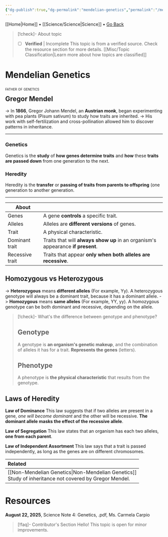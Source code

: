 ```yaml
---
{"dg-publish":true,"dg-permalink":"mendelian-genetics","permalink":"/mendelian-genetics/"}
---
```



[[Home\|Home]] • [[Science/Science\|Science]] • <a href="javascript:history.back()">Go Back</a>

>[!check]- About topic
>- [ ] **Verified** | Incomplete
>This topic is from a verified source. Check the resource section for more details.
>[[Misc/Topic Classification\|Learn more about how topics are classified]]
# Mendelian Genetics

<div style="font-variant: small-caps; margin-bottom: -18px;">father of genetics</div>

## Gregor Mendel
-> In **1866**, Gregor Johann Mendel, an **Austrian monk**, began experimenting with pea plants (Pisum sativum) to study how traits are inherited.
-> His work with self-fertilization and cross-pollination allowed him to discover patterns in inheritance.

***

### Genetics
Genetics is the **study** of **how genes determine traits** and **how** these **traits are passed down** from one generation to the next.

### Heredity 
Heredity is the **transfer** or **passing of traits from parents to offspring** (one generation to another generation.

***

| About           |                                                                                 |
| --------------- | ------------------------------------------------------------------------------- |
| Genes           | A gene **controls** a specific trait.                                           |
| Alleles         | Alleles are **different versions** of genes.                                    |
| Trait           | A physical characteristic.                                                      |
| Dominant trait  | Traits that will **always show up** in an organism's appearance **if present**. |
| Recessive trait | Traits that appear **only when both alleles are recessive**.                    |

## Homozygous vs Heterozygous
-> **Heterozygous** means **different alleles** (For example, Yy). A heterozygous genotype will always be a dominant trait, because it has a dominant allele.
-> **Homozygous** means **same alleles** (For example, YY, yy). A homozygous genotype can be both dominant and recessive, depending on the allele.

>[!check]- What's the difference between genotype and phenotype?
>## Genotype
>A genotype is **an organism's genetic makeup**, and the combination of alleles it has for a trait. **Represents the genes** (letters).
>## Phenotype
>A phenotype is **the physical characteristic** that results from the genotype.


## Laws of Heredity

**Law of Dominance**
This law suggests that if two alleles are present in a gene, *one will become dominant* and the other will be recessive. **The dominant allele masks the effect of the recessive allele**.

**Law of Segregation**
This law states that an organism has each two alleles, **one from each parent**.

**Law of Independent Assortment**
This law says that a trait is passed independently, as long as the genes are on different chromosomes.


| Related                                                                          |
| :------------------------------------------------------------------------------- |
| [[Non-Mendelian Genetics\|Non-Mendelian Genetics]]<br>Study of inheritance not covered by Gregor Mendel. |


# Resources
**August 22, 2025**, Science Note 4: Genetics, .pdf, Ms. Carmela Carpio

>[!faq]- Contributor's Section
>Hello! This topic is open for minor improvements.